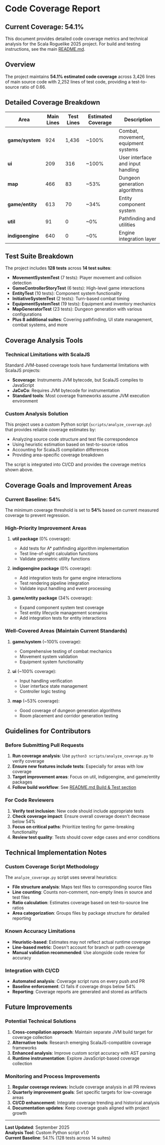 # Code Coverage Report

## Current Coverage: 54.1%

This document provides detailed code coverage metrics and technical analysis for the Scala Roguelike 2025 project. For build and testing instructions, see the main [README.md](README.md#-build--test).

## Overview

The project maintains **54.1% estimated code coverage** across 3,426 lines of main source code with 2,252 lines of test code, providing a test-to-source ratio of 0.66.

## Detailed Coverage Breakdown

| Area | Main Lines | Test Lines | Estimated Coverage | Description |
|------|------------|------------|-------------------|-------------|
| **game/system** | 924 | 1,436 | ~100% | Combat, movement, equipment systems |
| **ui** | 209 | 316 | ~100% | User interface and input handling |
| **map** | 466 | 83 | ~53% | Dungeon generation algorithms |
| **game/entity** | 613 | 70 | ~34% | Entity component system |
| **util** | 91 | 0 | ~0% | Pathfinding and utilities |
| **indigoengine** | 640 | 0 | ~0% | Engine integration layer |

## Test Suite Breakdown

The project includes **128 tests** across **14 test suites**:

- **MovementSystemTest** (7 tests): Player movement and collision detection
- **GameControllerStoryTest** (6 tests): High-level game interactions
- **EntityTest** (10 tests): Component system functionality
- **InitiativeSystemTest** (2 tests): Turn-based combat timing
- **EquipmentSystemTest** (19 tests): Equipment and inventory mechanics
- **MapGeneratorTest** (23 tests): Dungeon generation with various configurations
- **Plus 8 additional suites**: Covering pathfinding, UI state management, combat systems, and more

## Coverage Analysis Tools

### Technical Limitations with ScalaJS

Standard JVM-based coverage tools have fundamental limitations with ScalaJS projects:

- **Scoverage**: Instruments JVM bytecode, but ScalaJS compiles to JavaScript
- **JaCoCo**: Requires JVM bytecode for instrumentation
- **Standard tools**: Most coverage frameworks assume JVM execution environment

### Custom Analysis Solution

This project uses a custom Python script (`scripts/analyze_coverage.py`) that provides reliable coverage estimates by:

- Analyzing source code structure and test file correspondence
- Using heuristic estimation based on test-to-source ratios
- Accounting for ScalaJS compilation differences
- Providing area-specific coverage breakdown

The script is integrated into CI/CD and provides the coverage metrics shown above.

## Coverage Goals and Improvement Areas

### Current Baseline: 54%

The minimum coverage threshold is set to **54%** based on current measured coverage to prevent regression.

### High-Priority Improvement Areas

1. **util package** (0% coverage):
   - Add tests for A* pathfinding algorithm implementation
   - Test line-of-sight calculation functions
   - Validate geometric utility functions

2. **indigoengine package** (0% coverage):
   - Add integration tests for game engine interactions
   - Test rendering pipeline integration
   - Validate input handling and event processing

3. **game/entity package** (34% coverage):
   - Expand component system test coverage
   - Test entity lifecycle management scenarios
   - Add integration tests for entity interactions

### Well-Covered Areas (Maintain Current Standards)

1. **game/system** (~100% coverage):
   - Comprehensive testing of combat mechanics
   - Movement system validation
   - Equipment system functionality

2. **ui** (~100% coverage):
   - Input handling verification
   - User interface state management
   - Controller logic testing

3. **map** (~53% coverage):
   - Good coverage of dungeon generation algorithms
   - Room placement and corridor generation testing

## Guidelines for Contributors

### Before Submitting Pull Requests

1. **Run coverage analysis**: Use `python3 scripts/analyze_coverage.py` to verify coverage
2. **Ensure new features include tests**: Especially for areas with low coverage
3. **Target improvement areas**: Focus on util, indigoengine, and game/entity packages
4. **Follow build workflow**: See [README.md Build & Test section](README.md#-build--test)

### For Code Reviewers

1. **Verify test inclusion**: New code should include appropriate tests
2. **Check coverage impact**: Ensure overall coverage doesn't decrease below 54%
3. **Focus on critical paths**: Prioritize testing for game-breaking functionality
4. **Review test quality**: Tests should cover edge cases and error conditions

## Technical Implementation Notes

### Custom Coverage Script Methodology

The `analyze_coverage.py` script uses several heuristics:

- **File structure analysis**: Maps test files to corresponding source files
- **Line counting**: Counts non-comment, non-empty lines in source and test files
- **Ratio calculation**: Estimates coverage based on test-to-source line ratios
- **Area categorization**: Groups files by package structure for detailed reporting

### Known Accuracy Limitations

- **Heuristic-based**: Estimates may not reflect actual runtime coverage
- **Line-based metric**: Doesn't account for branch or path coverage
- **Manual validation recommended**: Use alongside code review for accuracy

### Integration with CI/CD

- **Automated analysis**: Coverage script runs on every push and PR
- **Baseline enforcement**: CI fails if coverage drops below 54%
- **Reporting**: Coverage reports are generated and stored as artifacts

## Future Improvements

### Potential Technical Solutions

1. **Cross-compilation approach**: Maintain separate JVM build target for coverage collection
2. **Alternative tools**: Research emerging ScalaJS-compatible coverage frameworks  
3. **Enhanced analysis**: Improve custom script accuracy with AST parsing
4. **Runtime instrumentation**: Explore JavaScript-based coverage collection

### Monitoring and Process Improvements

1. **Regular coverage reviews**: Include coverage analysis in all PR reviews
2. **Quarterly improvement goals**: Set specific targets for low-coverage areas
3. **CI/CD enhancement**: Integrate coverage trending and historical analysis
4. **Documentation updates**: Keep coverage goals aligned with project growth

---

**Last Updated**: September 2025  
**Analysis Tool**: Custom Python script v1.0  
**Current Baseline**: 54.1% (128 tests across 14 suites)